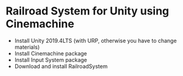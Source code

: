 # Railroad System for Unity using Cinemachine

- Install Unity 2019.4LTS (with URP, otherwise you have to change materials) 
- Install Cinemachine package
- Install Input System package
- Download and install RailroadSystem
